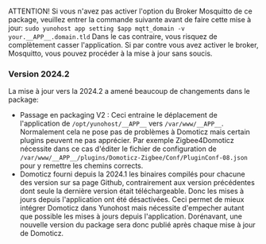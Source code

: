 ###
ATTENTION! Si vous n'avez pas activer l'option du Broker Mosquitto de ce package, veuillez entrer la commande suivante avant de faire cette mise à jour:
````sudo yunohost app setting $app mqtt_domain -v your.__APP__.domain.tld````
Dans le cas contraire, vous risquez de complètement casser l'application.
Si par contre vous avez activer le broker, Mosquitto, vous pouvez procéder à la mise à jour sans soucis.

### Version 2024.2
La mise à jour vers la 2024.2 a amené beaucoup de changements dans le package:
- Passage en packaging V2 : Ceci entraine le déplacement de l'application de `/opt/yunohost/__APP__` vers `/var/www/__APP__`. Normalement cela ne pose pas de problèmes à Domoticz mais certain plugins peuvent ne pas apprécier. Par exemple Zigbee4Domoticz nécessite dans ce cas d'éditer le fichier de configuration de `/var/www/__APP__/plugins/Domoticz-Zigbee/Conf/PluginConf-08.json` pour y remettre les chemins corrects.
- Domoticz fourni depuis la 2024.1 les binaires compilés pour chacune des version sur sa page Github, contrairement aux version précédentes dont seule la dernière version était téléchargeable. Donc les mises à jours depuis l'application ont été désactivées. Ceci permet de mieux intégrer Domoticz dans Yunohost mais nécessite d'empecher autant que possible les mises à jours depuis l'application. Dorénavant, une nouvelle version du package sera donc publié après chaque mise à jour de Domoticz.
